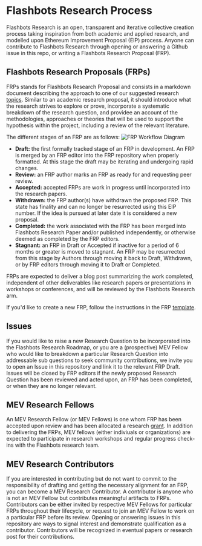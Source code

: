 # Flashbots Research Process

Flashbots Research is an open, transparent and iterative collective creation process taking inspiration from both academic and applied research, and modelled upon Ethereum Improvement Proposal (EIP) process. Anyone can contribute to Flashbots Research through opening or answering a Github issue in this repo, or writing a Flashbots Research Proposal (FRP).

## Flashbots Research Proposals (FRPs)
FRPs stands for Flashbots Research Proposal and consists in a markdown document describing the approach to one of our suggested research [topics](topics.md). Similar to an academic research proposal, it should introduce what the research strives to explore or prove, incorporate a systematic breakdown of the research question, and providee an account of the methodologies, approaches or theories that will be used to support the hypothesis within the project, including a review of the relevant literature.

The different stages of an FRP are as follows:
![FRP Workflow Diagram](/assets/Flashbots_frpWorkflow.png)
 
- **Draft:** the first formally tracked stage of an FRP in development. An FRP is merged by an FRP editor into the FRP repository when properly formatted. At this stage the draft may be iterating and undergoing rapid changes.
- **Review:** an FRP author marks an FRP as ready for and requesting peer review.
- **Accepted:** accepted FRPs are work in progress until incorporated into the research papers.
- **Withdrawn:** the FRP author(s) have withdrawn the proposed FRP. This state has finality and can no longer be resurrected using this EIP number. If the idea is pursued at later date it is considered a new proposal.
- **Completed:** the work associated with the FRP has been merged into Flashbots Research Paper and/or published independently, or otherwise deemed as completed by the FRP editors.
- **Stagnant:** an FRP in Draft or Accepted if inactive for a period of 6 months or greater is moved to stagnant. An FRP may be resurrected from this stage by Authors through moving it back to Draft, Withdrawn, or by FRP editors through moving it to Draft or Completed.

FRPs are expected to deliver a blog post summarizing the work completed, independent of other deliverables like research papers or presentations in workshops or conferences, and will be reviewed by the Flashbots Research arm.

If you'd like to create a new FRP, follow the instructions in the FRP [template](FRP-template.md).

## Issues
If you would like to raise a new Research Question to be incorporated into the Flashbots Research Roadmap, or you are a (prospective) MEV Fellow who would like to breakdown a particular Research Question into addressable sub questions to seek community contributions, we invite you to open an Issue in this repository and link it to the relevant FRP Draft. Issues will be closed by FRP editors if the newly proposed Research Question has been reviewed and acted upon, an FRP has been completed, or when they are no longer relevant.

## MEV Research Fellows
An MEV Research Fellow (or MEV Fellows) is one whom FRP has been accepted upon review and has been allocated a research [grant](grants.md). In addition to delivering the FRPs, MEV fellows (either indiviuals or organizations) are expected to participate in research workshops and regular progress check-ins with the Flashbots research team.

## MEV Research Contributors
If you are interested in contributing but do not want to commit to the responsibility of drafting and getting the necessary alignment for an FRP, you can become a MEV Research Contributor. A contributor is anyone who is not an MEV Fellow but contributes meaningful artifacts to FRPs. Contributors can be either invited by respective MEV Fellows for particular FRPs throughout their lifecycle, or request to join an MEV Fellow to work on a particular FRP before its review. Opening or answering issues in this repository are ways to signal interest and demonstrate qualification as a contributor. Contributors will be recognized in eventual papers or research post for their contributions.

